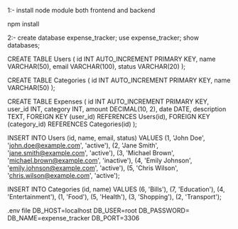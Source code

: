 1:- install node module both frontend and backend

npm install



2:- create database expense_tracker;
use expense_tracker;
show databases;


CREATE TABLE Users (
    id INT AUTO_INCREMENT PRIMARY KEY,
    name VARCHAR(50),
    email VARCHAR(100),
    status VARCHAR(20)
);

CREATE TABLE Categories (
    id INT AUTO_INCREMENT PRIMARY KEY,
    name VARCHAR(50)
);

CREATE TABLE Expenses (
    id INT AUTO_INCREMENT PRIMARY KEY,
    user_id INT,
    category INT,
    amount DECIMAL(10, 2),
    date DATE,
    description TEXT,
    FOREIGN KEY (user_id) REFERENCES Users(id),
    FOREIGN KEY (category_id) REFERENCES Categories(id)
);


INSERT INTO Users (id, name, email, status) 
VALUES
(1, 'John Doe', 'john.doe@example.com', 'active'),
(2, 'Jane Smith', 'jane.smith@example.com', 'active'),
(3, 'Michael Brown', 'michael.brown@example.com', 'inactive'),
(4, 'Emily Johnson', 'emily.johnson@example.com', 'active'),
(5, 'Chris Wilson', 'chris.wilson@example.com', 'active');



INSERT INTO Categories (id, name) 
VALUES
(6, 'Bills'),
(7, 'Education'),
(4, 'Entertainment'),
(1, 'Food'),
(5, 'Health'),
(3, 'Shopping'),
(2, 'Transport');

.env file
DB_HOST=localhost
DB_USER=root
DB_PASSWORD= 
DB_NAME=expense_tracker
DB_PORT=3306

